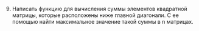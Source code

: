 9. Написать функцию для вычисления суммы элементов 
квадратной матрицы, которые расположены ниже главной 
диагонали. С ее помощью найти максимальное значение 
такой суммы в n матрицах.
